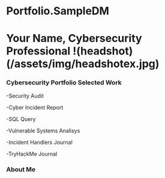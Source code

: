 # Portfolio.SampleDM
# Your Name, Cybersecurity Professional !(headshot) (/assets/img/headshotex.jpg)

### Cybersecurity Portfolio Selected Work

 -Security Audit
 
 -Cyber Incident Report
 
 -SQL Query
 
 -Vulnerable Systems Analisys
 
 -Incident Handlers Journal
 
 -TryHackMe Journal

### About Me
